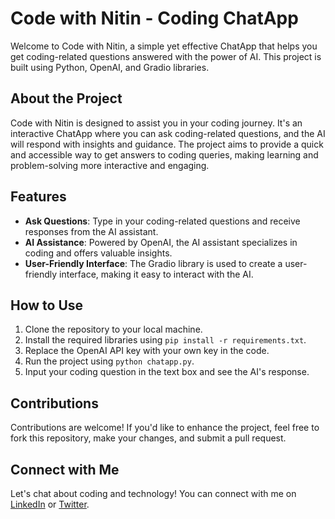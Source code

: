 # Code with Nitin - Coding ChatApp

Welcome to Code with Nitin, a simple yet effective ChatApp that helps you get coding-related questions answered with the power of AI. This project is built using Python, OpenAI, and Gradio libraries.

## About the Project

Code with Nitin is designed to assist you in your coding journey. It's an interactive ChatApp where you can ask coding-related questions, and the AI will respond with insights and guidance. The project aims to provide a quick and accessible way to get answers to coding queries, making learning and problem-solving more interactive and engaging.

## Features

- **Ask Questions**: Type in your coding-related questions and receive responses from the AI assistant.
- **AI Assistance**: Powered by OpenAI, the AI assistant specializes in coding and offers valuable insights.
- **User-Friendly Interface**: The Gradio library is used to create a user-friendly interface, making it easy to interact with the AI.

## How to Use

1. Clone the repository to your local machine.
2. Install the required libraries using `pip install -r requirements.txt`.
3. Replace the OpenAI API key with your own key in the code.
4. Run the project using `python chatapp.py`.
5. Input your coding question in the text box and see the AI's response.

## Contributions

Contributions are welcome! If you'd like to enhance the project, feel free to fork this repository, make your changes, and submit a pull request.

## Connect with Me

Let's chat about coding and technology! You can connect with me on [LinkedIn](www.linkedin.com/in/nitingovardhane) or [Twitter](https://twitter.com/blackhawk_vk18).
